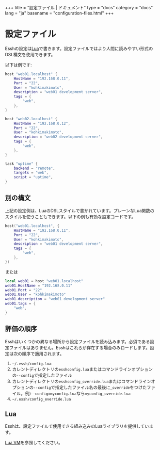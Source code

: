 +++
title = "設定ファイル | ドキュメント"
type = "docs"
category = "docs"
lang = "ja"
basename = "configuration-files.html"
+++

# 設定ファイル

Esshの設定は[Lua](https://www.lua.org/)で書きます。設定ファイルではより人間に読みやすい形式のDSL構文を使用できます。

以下は例です:

~~~lua
host "web01.localhost" {
    HostName = "192.168.0.11",
    Port = "22",
    User = "kohkimakimoto",
    description = "web01 development server",
    tags = {
        "web",
    },
}

host "web02.localhost" {
    HostName = "192.168.0.12",
    Port = "22",
    User = "kohkimakimoto",
    description = "web02 development server",
    tags = {
        "web",
    },
}

task "uptime" {
    backend = "remote",
    targets = "web",
    script = "uptime",
}
~~~

## 別の構文

上記の設定例は、LuaのDSLスタイルで書かれています。プレーンなLua関数のスタイルを使うこともできます。以下の例も有効な設定コードです。

~~~lua
host("web01.localhost", {
    HostName = "192.168.0.11",
    Port = "22",
    User = "kohkimakimoto",
    description = "web01 development server",
    tags = {
        "web",
    },
})
~~~

または

~~~lua
local web01 = host "web01.localhost"
web01.HostName = "192.168.0.11"
web01.Port = "22"
web01.User = "kohkimakimoto"
web01.description = "web01 development server"
web01.tags = {
    "web",
}
~~~

## 評価の順序

Esshはいくつかの異なる場所から設定ファイルを読み込みます。必須である設定ファイルはありません。Esshはこれらが存在する場合のみロードします。設定は次の順序で適用されます。

1. `~/.essh/config.lua`
1. カレントディレクトリの`esshconfig.lua`またはコマンドラインオプションの`--config`で指定したファイル
1. カレントディレクトリの`esshconfig_override.lua`またはコマンドラインオプションの`--config`で指定したファイル名の最後に`_override`をつけたファイル。例)`--config=myconfig.lua`なら`myconfig_override.lua`
1. `~/.essh/config_override.lua`

## Lua

Esshは、設定ファイルで使用できる組み込みのLuaライブラリを提供しています。

[Lua VM](lua-vm.html)を参照してください。
